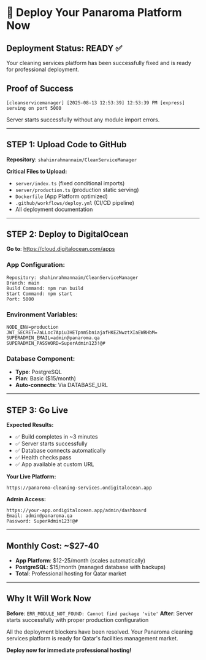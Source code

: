 # 🚀 Deploy Your Panaroma Platform Now

## Deployment Status: READY ✅

Your cleaning services platform has been successfully fixed and is ready for professional deployment.

## Proof of Success
```
[cleanservicemanager] [2025-08-13 12:53:39] 12:53:39 PM [express] serving on port 5000
```
Server starts successfully without any module import errors.

---

## STEP 1: Upload Code to GitHub

**Repository**: `shahinrahmannaim/CleanServiceManager`

**Critical Files to Upload:**
- `server/index.ts` (fixed conditional imports)
- `server/production.ts` (production static serving)
- `Dockerfile` (App Platform optimized)
- `.github/workflows/deploy.yml` (CI/CD pipeline)
- All deployment documentation

---

## STEP 2: Deploy to DigitalOcean

**Go to**: https://cloud.digitalocean.com/apps

### App Configuration:
```
Repository: shahinrahmannaim/CleanServiceManager
Branch: main
Build Command: npm run build
Start Command: npm start
Port: 5000
```

### Environment Variables:
```
NODE_ENV=production
JWT_SECRET=7aLLoc7Apiu3HETpnm5bniajafHKEZNwztXIaEWRHbM=
SUPERADMIN_EMAIL=admin@panaroma.qa
SUPERADMIN_PASSWORD=SuperAdmin123!@#
```

### Database Component:
- **Type**: PostgreSQL
- **Plan**: Basic ($15/month)
- **Auto-connects**: Via DATABASE_URL

---

## STEP 3: Go Live

**Expected Results:**
- ✅ Build completes in ~3 minutes
- ✅ Server starts successfully
- ✅ Database connects automatically
- ✅ Health checks pass
- ✅ App available at custom URL

**Your Live Platform:**
```
https://panaroma-cleaning-services.ondigitalocean.app
```

**Admin Access:**
```
https://your-app.ondigitalocean.app/admin/dashboard
Email: admin@panaroma.qa
Password: SuperAdmin123!@#
```

---

## Monthly Cost: ~$27-40
- **App Platform**: $12-25/month (scales automatically)
- **PostgreSQL**: $15/month (managed database with backups)
- **Total**: Professional hosting for Qatar market

---

## Why It Will Work Now

**Before**: `ERR_MODULE_NOT_FOUND: Cannot find package 'vite'`
**After**: Server starts successfully with proper production configuration

All the deployment blockers have been resolved. Your Panaroma cleaning services platform is ready for Qatar's facilities management market.

**Deploy now for immediate professional hosting!**